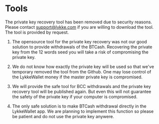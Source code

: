 # Tools

The private key recovery tool has been removed due to security reasons. Please contact support@lykke.com if you are willing to download the tool. The tool is provided by request.

1. The opensource tool for the private key recovery was not our good solution to provide withdrawals of the BTCash. Recovering the private key from the 12 words seed you will take a risk of compromising the private key.

2. We do not know how exactly the private key will be used so that we've temporary removed the tool from the Github. One may lose control of the LykkeWallet money if the master private key is compromised.

3. We will provide the safe tool for BCC withdrawals and the private key recovery tool will be published again. But even this will not guarantee the safety of the private key if your computer is compromised.

4. The only safe solution is to make BTCash withdrawal directly in the LykkeWallet app. We are planning to implement this function so please be patient and do not use the private key anywere.
